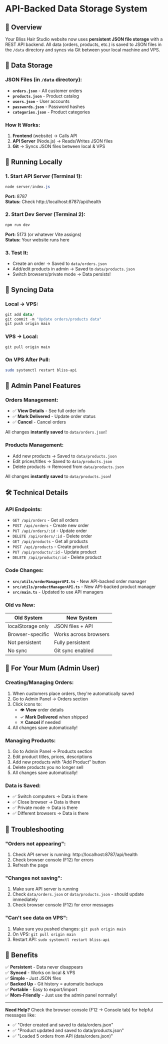 # API-Backed Data Storage System

## 🎯 Overview

Your Bliss Hair Studio website now uses **persistent JSON file storage** with a REST API backend. All data (orders, products, etc.) is saved to JSON files in the `/data` directory and syncs via Git between your local machine and VPS.

## 📁 Data Storage

### JSON Files (in `/data` directory):
- **`orders.json`** - All customer orders
- **`products.json`** - Product catalog  
- **`users.json`** - User accounts
- **`passwords.json`** - Password hashes
- **`categories.json`** - Product categories

### How It Works:
1. **Frontend** (website) → Calls API
2. **API Server** (Node.js) → Reads/Writes JSON files
3. **Git** → Syncs JSON files between local & VPS

## 🚀 Running Locally

### 1. Start API Server (Terminal 1):
```powershell
node server/index.js
```
**Port:** 8787  
**Status:** Check http://localhost:8787/api/health

### 2. Start Dev Server (Terminal 2):
```powershell
npm run dev
```
**Port:** 5173 (or whatever Vite assigns)  
**Status:** Your website runs here

### 3. Test It:
- Create an order → Saved to `data/orders.json`
- Add/edit products in admin → Saved to `data/products.json`
- Switch browsers/private mode → Data persists!

## 🔄 Syncing Data

### Local → VPS:
```powershell
git add data/
git commit -m "Update orders/products data"
git push origin main
```

### VPS → Local:
```powershell
git pull origin main
```

### On VPS After Pull:
```bash
sudo systemctl restart bliss-api
```

## 🎨 Admin Panel Features

### Orders Management:
- ✅ **View Details** - See full order info
- ✅ **Mark Delivered** - Update order status
- ✅ **Cancel** - Cancel orders

All changes **instantly saved** to `data/orders.json`!

### Products Management:
- Add new products → Saved to `data/products.json`
- Edit prices/titles → Saved to `data/products.json`
- Delete products → Removed from `data/products.json`

All changes **instantly saved** to `data/products.json`!

## 🛠 Technical Details

### API Endpoints:
- `GET /api/orders` - Get all orders
- `POST /api/orders` - Create new order
- `PUT /api/orders/:id` - Update order
- `DELETE /api/orders/:id` - Delete order
- `GET /api/products` - Get all products
- `POST /api/products` - Create product
- `PUT /api/products/:id` - Update product
- `DELETE /api/products/:id` - Delete product

### Code Changes:
- **`src/utils/orderManagerAPI.ts`** - New API-backed order manager
- **`src/utils/productManagerAPI.ts`** - New API-backed product manager
- **`src/main.ts`** - Updated to use API managers

### Old vs New:
| Old System | New System |
|------------|------------|
| localStorage only | JSON files + API |
| Browser-specific | Works across browsers |
| Not persistent | Fully persistent |
| No sync | Git sync enabled |

## 📝 For Your Mum (Admin User)

### Creating/Managing Orders:
1. When customers place orders, they're automatically saved
2. Go to Admin Panel → Orders section
3. Click icons to:
   - 👁️ **View** order details
   - ✓ **Mark Delivered** when shipped
   - ✕ **Cancel** if needed
4. All changes save automatically!

### Managing Products:
1. Go to Admin Panel → Products section
2. Edit product titles, prices, descriptions
3. Add new products with "Add Product" button
4. Delete products you no longer sell
5. All changes save automatically!

### Data is Saved:
- ✅ Switch computers → Data is there
- ✅ Close browser → Data is there
- ✅ Private mode → Data is there
- ✅ Different browsers → Data is there

## 🐛 Troubleshooting

### "Orders not appearing":
1. Check API server is running: http://localhost:8787/api/health
2. Check browser console (F12) for errors
3. Refresh the page

### "Changes not saving":
1. Make sure API server is running
2. Check `data/orders.json` or `data/products.json` - should update immediately
3. Check browser console (F12) for error messages

### "Can't see data on VPS":
1. Make sure you pushed changes: `git push origin main`
2. On VPS: `git pull origin main`
3. Restart API: `sudo systemctl restart bliss-api`

## 🎉 Benefits

✅ **Persistent** - Data never disappears  
✅ **Synced** - Works on local & VPS  
✅ **Simple** - Just JSON files  
✅ **Backed Up** - Git history = automatic backups  
✅ **Portable** - Easy to export/import  
✅ **Mom-Friendly** - Just use the admin panel normally!

---

**Need Help?** Check the browser console (F12 → Console tab) for helpful messages like:
- ✅ "Order created and saved to data/orders.json"
- ✅ "Product updated and saved to data/products.json"
- ✅ "Loaded 5 orders from API (data/orders.json)"

